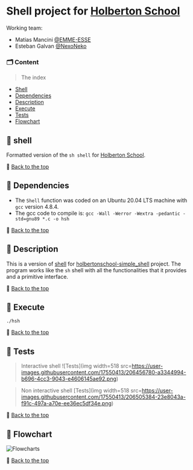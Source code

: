# Shell project for [Holberton School](https://holbertonschool.uy)

Working team:

* Matias Mancini
[@EMME-ESSE](https://github.com/EMME-ESSE)
* Esteban Galvan
[@NexoNeko](https://github.com/NexoNeko)


### 🗂️ Content
> The index

- [Shell](#shell)
- [Dependencies](#dependencies)
- [Description](#description)
- [Execute](#execute)
- [Tests](#tests)
- [Flowchart](#flowchart)




## 🔹 shell

Formatted version of the ````sh shell```` for [Holberton School](https://holbertonschool.uy).

🔼 [Back to the top](#Content)

## 🔹 Dependencies

*  The ````Shell```` function was coded on an Ubuntu 20.04 LTS machine with ````gcc```` version 4.8.4.
*  The gcc code to compile is: ````gcc -Wall -Werror -Wextra -pedantic -std=gnu89 *.c -o hsh````

🔼 [Back to the top](#Content)
## 🔹 Description

This is a version of [shell](https://www.linux.org/) for [holbertonschool-simple_shell](https://github.com/search?q=holbertonschool-simple_shell) project.
The program works like the ````sh```` shell with all the functionalities that it provides and a primitive interface.

🔼 [Back to the top](#Content)
## 🔹 Execute
````./hsh````

🔼 [Back to the top](#Content)
## 🔹 Tests
> Interactive shell
![Tests](img width=518 src=https://user-images.githubusercontent.com/17550413/206456780-a3344994-b696-4cc3-9043-e4606145ae92.png)



> Non interactive shell
[Tests](img width=518 src=https://user-images.githubusercontent.com/17550413/206505384-23e8043a-f91c-497a-a70e-ee36ec5df34e.png)



🔼 [Back to the top](#Content)
## 🔸 Flowchart
![Flowcharts](https://user-images.githubusercontent.com/17550413/205963557-e5b787f2-826d-43b5-b49d-5eb1431cff29.png)

🔼 [Back to the top](#Content)

##
